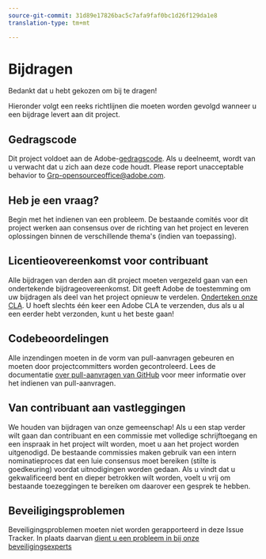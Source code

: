 ```yaml
---
source-git-commit: 31d89e17826bac5c7afa9faf0bc1d26f129da1e8
translation-type: tm+mt

---
```

# Bijdragen

Bedankt dat u hebt gekozen om bij te dragen!

Hieronder volgt een reeks richtlijnen die moeten worden gevolgd wanneer u een bijdrage levert aan dit project.

## Gedragscode

Dit project voldoet aan de Adobe-[gedragscode](code-of-conduct.md). Als u deelneemt, wordt van u verwacht dat u zich aan deze code houdt. Please report unacceptable behavior to [Grp-opensourceoffice@adobe.com](mailto:Grp-opensourceoffice@adobe.com).

## Heb je een vraag?

Begin met het indienen van een probleem. De bestaande comités voor dit project werken aan consensus over de richting van het project en leveren oplossingen binnen de verschillende thema&#39;s (indien van toepassing).

## Licentieovereenkomst voor contribuant

Alle bijdragen van derden aan dit project moeten vergezeld gaan van een ondertekende bijdrageovereenkomst. Dit geeft Adobe de toestemming om uw bijdragen als deel van het project opnieuw te verdelen. [Onderteken onze CLA](https://opensource.adobe.com/cla.html). U hoeft slechts één keer een Adobe CLA te verzenden, dus als u al een eerder hebt verzonden, kunt u het beste gaan!

## Codebeoordelingen

Alle inzendingen moeten in de vorm van pull-aanvragen gebeuren en moeten door projectcommitters worden gecontroleerd. Lees de documentatie [over pull-aanvragen van GitHub](https://help.github.com/articles/about-pull-requests/) voor meer informatie over het indienen van pull-aanvragen.

<!--
Lastly, please follow the [pull request template](PULL_REQUEST_TEMPLATE.md) when
submitting a pull request!
-->

## Van contribuant aan vastleggingen

We houden van bijdragen van onze gemeenschap! Als u een stap verder wilt gaan dan contribuant en een commissie met volledige schrijftoegang en een inspraak in het project wilt worden, moet u aan het project worden uitgenodigd. De bestaande commissies maken gebruik van een intern nominatieproces dat een luie consensus moet bereiken (stilte is goedkeuring) voordat uitnodigingen worden gedaan. Als u vindt dat u gekwalificeerd bent en dieper betrokken wilt worden, voelt u vrij om bestaande toezeggingen te bereiken om daarover een gesprek te hebben.

## Beveiligingsproblemen

Beveiligingsproblemen moeten niet worden gerapporteerd in deze Issue Tracker. In plaats daarvan [dient u een probleem in bij onze beveiligingsexperts](https://helpx.adobe.com/security/alertus.html)
